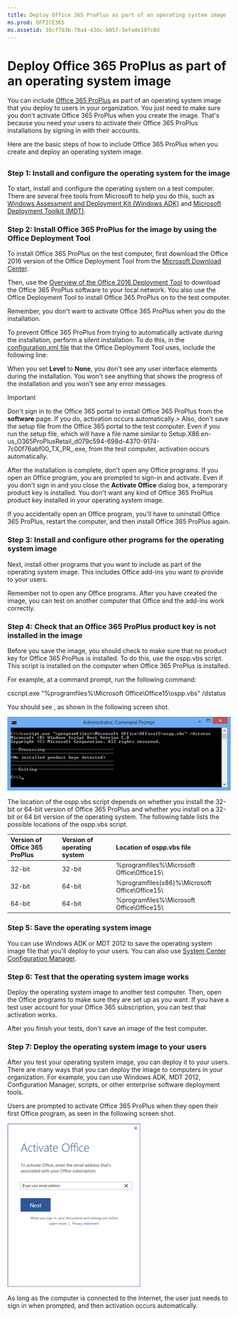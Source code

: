 ```yaml
---
title: Deploy Office 365 ProPlus as part of an operating system image
ms.prod: OFFICE365
ms.assetid: 16cf763b-78a4-43dc-b05f-3efade197c0d
---
```



# Deploy Office 365 ProPlus as part of an operating system image

You can include  [Office 365 ProPlus](about-office-365-proplus-in-the-enterprise.md) as part of an operating system image that you deploy to users in your organization. You just need to make sure you don't activate Office 365 ProPlus when you create the image. That's because you need your users to activate their Office 365 ProPlus installations by signing in with their accounts.
  
    
    

Here are the basic steps of how to include Office 365 ProPlus when you create and deploy an operating system image.
## 
<a name="Steps"> </a>


### Step 1: Install and configure the operating system for the image
<a name="Step1"> </a>

To start, install and configure the operating system on a test computer. There are several free tools from Microsoft to help you do this, such as  [Windows Assessment and Deployment Kit (Windows ADK)](https://go.microsoft.com/fwlink/p/?LinkID=312996) and [Microsoft Deployment Toolkit (MDT)](https://go.microsoft.com/fwlink/p/?LinkID=268150). 
  
    
    

### Step 2: Install Office 365 ProPlus for the image by using the Office Deployment Tool
<a name="Step2"> </a>

To install Office 365 ProPlus on the test computer, first download the Office 2016 version of the Office Deployment Tool from the  [Microsoft Download Center](http://go.microsoft.com/fwlink/p/?LinkID=626065).
  
    
    
Then, use the  [Overview of the Office 2016 Deployment Tool](overview-of-the-office-2016-deployment-tool.md) to download the Office 365 ProPlus software to your local network. You also use the Office Deployment Tool to install Office 365 ProPlus on to the test computer.
  
    
    
Remember, you don't want to activate Office 365 ProPlus when you do the installation.
  
    
    
To prevent Office 365 ProPlus from trying to automatically activate during the installation, perform a silent installation. To do this, in the  [configuration.xml file](configuration-options-for-the-office-2016-deployment-tool.md) that the Office Deployment Tool uses, include the following line:
  
    
    
 <Display Level="None" AcceptEULA="True" />
  
    
    
When you set **Level** to **None**, you don't see any user interface elements during the installation. You won't see anything that shows the progress of the installation and you won't see any error messages.
  
    
    

> [!IMPORTANT]
> Don't sign in to the Office 365 portal to install Office 365 ProPlus from the **software** page. If you do, activation occurs automatically.> Also, don't save the setup file from the Office 365 portal to the test computer. Even if you run the setup file, which will have a file name similar to Setup.X86.en-us_O365ProPlusRetail_d079c594-698d-4370-9174-7c00f76abf00_TX_PR_.exe, from the test computer, activation occurs automatically. 
  
    
    

After the installation is complete, don't open any Office programs. If you open an Office program, you are prompted to sign-in and activate. Even if you don't sign in and you close the **Activate Office** dialog box, a temporary product key is installed. You don't want any kind of Office 365 ProPlus product key installed in your operating system image.
  
    
    
If you accidentally open an Office program, you'll have to uninstall Office 365 ProPlus, restart the computer, and then install Office 365 ProPlus again.
  
    
    

### Step 3: Install and configure other programs for the operating system image
<a name="Step3"> </a>

Next, install other programs that you want to include as part of the operating system image. This includes Office add-ins you want to provide to your users.
  
    
    
Remember not to open any Office programs. After you have created the image, you can test on another computer that Office and the add-ins work correctly.
  
    
    

### Step 4: Check that an Office 365 ProPlus product key is not installed in the image
<a name="Step4"> </a>

Before you save the image, you should check to make sure that no product key for Office 365 ProPlus is installed. To do this, use the ospp.vbs script. This script is installed on the computer when Office 365 ProPlus is installed.
  
    
    
For example, at a command prompt, run the following command:
  
    
    
 cscript.exe "%programfiles%\\Microsoft Office\\Office15\\ospp.vbs" /dstatus
  
    
    
You should see **<No installed product keys detected>**, as shown in the following screen shot.
  
    
    

  
    
    
![No installed product key detected](images/aa1e234d-c2d1-471f-bf7f-9b11adc8b4b4.jpg)
  
    
    
The location of the ospp.vbs script depends on whether you install the 32-bit or 64-bit version of Office 365 ProPlus and whether you install on a 32-bit or 64 bit version of the operating system. The following table lists the possible locations of the ospp.vbs script.
  
    
    


|**Version of Office 365 ProPlus**|**Version of operating system**|**Location of ospp.vbs file**|
|:-----|:-----|:-----|
|32-bit  <br/> |32-bit  <br/> |%programfiles%\\Microsoft Office\\Office15\\  <br/> |
|32-bit  <br/> |64-bit  <br/> |%programfiles(x86)%\\Microsoft Office\\Office15\\  <br/> |
|64-bit  <br/> |64-bit  <br/> |%programfiles%\\Microsoft Office\\Office15\\  <br/> |
   

### Step 5: Save the operating system image
<a name="Step5"> </a>

You can use Windows ADK or MDT 2012 to save the operating system image file that you'll deploy to your users. You can also use  [System Center Configuration Manager](https://go.microsoft.com/fwlink/p/?LinkID=312997).
  
    
    

### Step 6: Test that the operating system image works
<a name="Step6"> </a>

Deploy the operating system image to another test computer. Then, open the Office programs to make sure they are set up as you want. If you have a test user account for your Office 365 subscription, you can test that activation works.
  
    
    
After you finish your tests, don't save an image of the test computer.
  
    
    

### Step 7: Deploy the operating system image to your users
<a name="Step7"> </a>

After you test your operating system image, you can deploy it to your users. There are many ways that you can deploy the image to computers in your organization. For example, you can use Windows ADK, MDT 2012, Configuration Manager, scripts, or other enterprise software deployment tools.
  
    
    
Users are prompted to activate Office 365 ProPlus when they open their first Office program, as seen in the following screen shot.
  
    
    

  
    
    
![Activate Office](images/9cb7eef4-0ce6-428a-8f96-890e5237d17a.png)
  
    
    
As long as the computer is connected to the Internet, the user just needs to sign in when prompted, and then activation occurs automatically.
  
    
    

